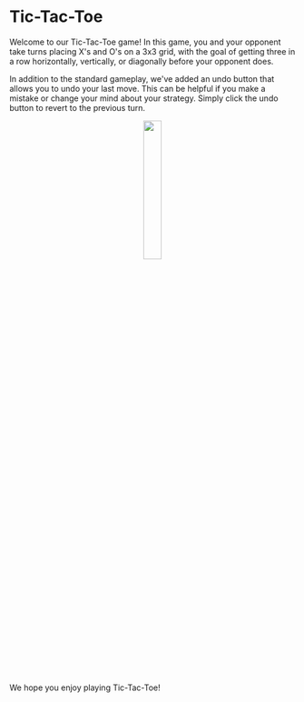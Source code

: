 # Tic-Tac-Toe

Welcome to our Tic-Tac-Toe game! In this game, you and your opponent take turns placing X's and O's on a 3x3 grid, with the goal of getting three in a row horizontally, vertically, or diagonally before your opponent does.

In addition to the standard gameplay, we've added an undo button that allows you to undo your last move. This can be helpful if you make a mistake or change your mind about your strategy. Simply click the undo button to revert to the previous turn.

<p align="center">
<img src="https://user-images.githubusercontent.com/22490250/211173730-89d62089-a786-4db9-b3a9-f28250444193.gif" width="25%" height="25%"/>
</p>
  
We hope you enjoy playing Tic-Tac-Toe!
